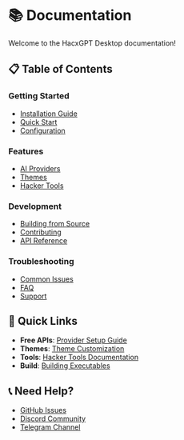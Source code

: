 # 📚 Documentation

Welcome to the HacxGPT Desktop documentation!

## 📋 Table of Contents

### Getting Started
- [Installation Guide](installation.md)
- [Quick Start](quickstart.md)
- [Configuration](configuration.md)

### Features
- [AI Providers](providers.md)
- [Themes](themes.md)
- [Hacker Tools](hacker-tools.md)

### Development
- [Building from Source](building.md)
- [Contributing](../CONTRIBUTING.md)
- [API Reference](api.md)

### Troubleshooting
- [Common Issues](troubleshooting.md)
- [FAQ](faq.md)
- [Support](support.md)

## 🚀 Quick Links

- **Free APIs**: [Provider Setup Guide](providers.md#free-providers)
- **Themes**: [Theme Customization](themes.md)
- **Tools**: [Hacker Tools Documentation](hacker-tools.md)
- **Build**: [Building Executables](building.md)

## 📞 Need Help?

- [GitHub Issues](https://github.com/BlackTechX011/HacxGPT-Desktop/issues)
- [Discord Community](https://discord.gg/hacxgpt)
- [Telegram Channel](https://t.me/HacxGPT)